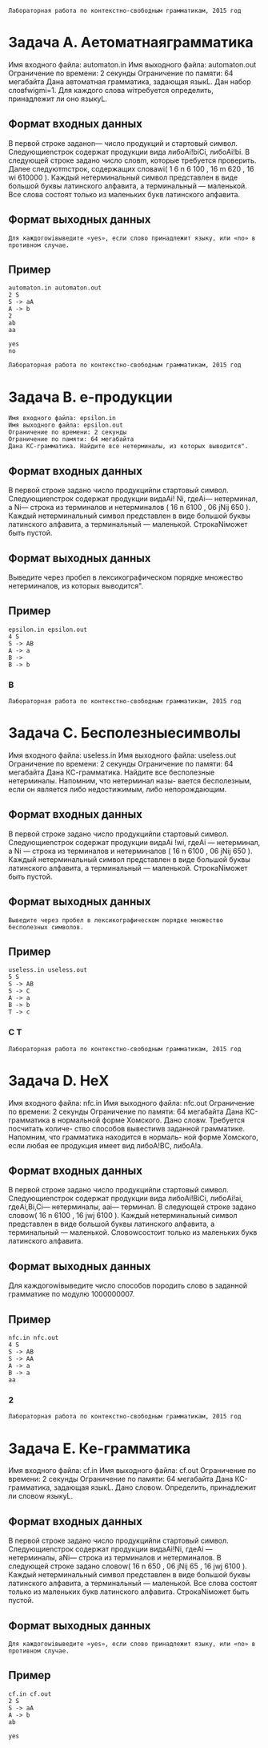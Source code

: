 ```
Лабораторная работа по контекстно-свободным грамматикам, 2015 год
```
# Задача A. Аeтоматнаяграмматика

Имя входного файла: automaton.in
Имя выходного файла: automaton.out
Ограничение по времени: 2 секунды
Ограничение по памяти: 64 мегабайта
Дана автоматная грамматика, задающая языкL. Дан набор словfwigmi=1. Для каждого слова
wiтребуется определить, принадлежит ли оно языкуL.

## Формат входных данных

В первой строке заданоn— число продукций и стартовый символ. Следующиеnстрок содержат
продукции вида либоAi!biCi, либоAi!bi. В следующей строке задано число словm, которые
требуется проверить. Далее следуютmстрок, содержащих словаwi( 1 6 n 6 100 , 16 m 620 ,
16 wi 610000 ).
Каждый нетерминальный символ представлен в виде большой буквы латинского алфавита, а
терминальный — маленькой. Все слова состоят только из маленьких букв латинского алфавита.

## Формат выходных данных

```
Для каждогоwiвыведите «yes», если слово принадлежит языку, или «no» в противном случае.
```
## Пример

```
automaton.in automaton.out
2 S
S -> aA
A -> b
2
ab
aa
```
```
yes
no
```

```
Лабораторная работа по контекстно-свободным грамматикам, 2015 год
```
# Задача B.  e-продукции

```
Имя входного файла: epsilon.in
Имя выходного файла: epsilon.out
Ограничение по времени: 2 секунды
Ограничение по памяти: 64 мегабайта
Дана КС-грамматика. Найдите все нетерминалы, из которых выводится".
```
## Формат входных данных

В первой строке задано число продукцийnи стартовый символ. Следующиеnстрок содержат
продукции видаAi! Ni, гдеAi— нетерминал, а Ni— строка из терминалов и нетерминалов
( 16 n 6100 , 06 jNij 650 ).
Каждый нетерминальный символ представлен в виде большой буквы латинского алфавита, а
терминальный — маленькой. СтрокаNiможет быть пустой.

## Формат выходных данных

Выведите через пробел в лексикографическом порядке множество нетерминалов, из которых
выводится".

## Пример

```
epsilon.in epsilon.out
4 S
S -> AB
A -> a
B ->
B -> b
```
### B


```
Лабораторная работа по контекстно-свободным грамматикам, 2015 год
```
# Задача C. Бeсполезныесимволы

Имя входного файла: useless.in
Имя выходного файла: useless.out
Ограничение по времени: 2 секунды
Ограничение по памяти: 64 мегабайта
Дана КС-грамматика. Найдите все бесполезные нетерминалы. Напомним, что нетерминал назы-
вается бесполезным, если он является либо недостижимым, либо непорождающим.

## Формат входных данных

В первой строке задано число продукцийnи стартовый символ. Следующиеnстрок содержат
продукции видаAi !wi, гдеAi — нетерминал, а Ni — строка из терминалов и нетерминалов
( 16 n 6100 , 06 jNij 650 ).
Каждый нетерминальный символ представлен в виде большой буквы латинского алфавита, а
терминальный — маленькой. СтрокаNiможет быть пустой.

## Формат выходных данных

```
Выведите через пробел в лексикографическом порядке множество бесполезных символов.
```
## Пример

```
useless.in useless.out
5 S
S -> AB
S -> C
A -> a
B -> b
T -> c
```
### C T


```
Лабораторная работа по контекстно-свободным грамматикам, 2015 год
```
# Задача D. НeХ

Имя входного файла: nfc.in
Имя выходного файла: nfc.out
Ограничение по времени: 2 секунды
Ограничение по памяти: 64 мегабайта
Дана КС-грамматика в нормальной форме Хомского. Дано словw. Требуется посчитать количе-
ство способов вывестиwв заданной грамматике. Напомним, что грамматика находится в нормаль-
ной форме Хомского, если любая ее продукция имеет вид либоA!BC, либоA!a.

## Формат входных данных

В первой строке задано число продукцийnи стартовый символ. Следующиеnстрок содержат
продукции вида либоAi!BiCi, либоAi!ai, гдеAi,Bi,Ci— нетерминалы, аai— терминал. В
следующей строке задано словоw( 16 n 6100 , 16 jwj 6100 ).
Каждый нетерминальный символ представлен в виде большой буквы латинского алфавита, а
терминальный — маленькой. Словоwсостоит только из маленьких букв латинского алфавита.

## Формат выходных данных

Для каждогоwiвыведите число способов породить слово в заданной грамматике по модулю
1000000007.

## Пример

```
nfc.in nfc.out
4 S
S -> AB
S -> AA
A -> a
B -> a
aa
```
### 2


```
Лабораторная работа по контекстно-свободным грамматикам, 2015 год
```
# Задача E. Кe-грамматика

Имя входного файла: cf.in
Имя выходного файла: cf.out
Ограничение по времени: 2 секунды
Ограничение по памяти: 64 мегабайта
Дана КС-грамматика, задающая языкL. Дано словоw. Определить, принадлежит ли словоw
языкуL.

## Формат входных данных

В первой строке задано число продукцийnи стартовый символ. Следующиеnстрок содержат
продукции видаAi!Ni, гдеAi — нетерминалы, аNi— строка из терминалов и нетерминалов. В
следующей строке задано словоw( 16 n 650 , 06 jNij 65 , 16 jwj 6100 ).
Каждый нетерминальный символ представлен в виде большой буквы латинского алфавита, а
терминальный — маленькой. Все слова состоят только из маленьких букв латинского алфавита.
СтрокаNiможет быть пустой.

## Формат выходных данных

```
Для каждогоwiвыведите «yes», если слово принадлежит языку, или «no» в противном случае.
```
## Пример

```
cf.in cf.out
2 S
S -> aA
A -> b
ab
```
```
yes
```
